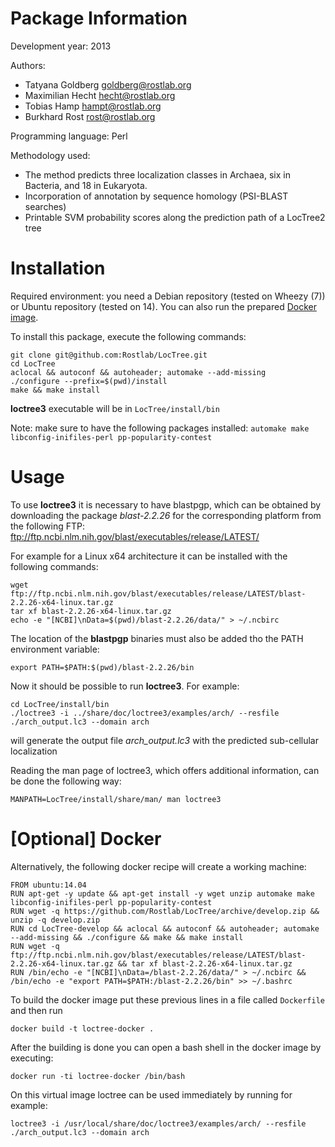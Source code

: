 # Package Information

Development year: 2013

Authors:
* Tatyana Goldberg <goldberg@rostlab.org>
* Maximilian Hecht <hecht@rostlab.org>
* Tobias Hamp <hampt@rostlab.org>
* Burkhard Rost <rost@rostlab.org>

Programming language: Perl

Methodology used:
* The method predicts three localization classes in Archaea, six in Bacteria, and 18 in Eukaryota.
* Incorporation of annotation by sequence homology (PSI-BLAST searches)
* Printable SVM probability scores along the prediction path of a LocTree2 tree

# Installation

Required environment: you need a Debian repository (tested on Wheezy (7)) or Ubuntu repository (tested on 14). You can also run the prepared [Docker image](#optional-docker).

To install this package, execute the following commands:
```shell
git clone git@github.com:Rostlab/LocTree.git
cd LocTree
aclocal && autoconf && autoheader; automake --add-missing
./configure --prefix=$(pwd)/install
make && make install
```
**loctree3** executable will be in `LocTree/install/bin`

Note: make sure to have the following packages installed: `automake make libconfig-inifiles-perl pp-popularity-contest`

# Usage

To use **loctree3** it is necessary to have blastpgp, which can be obtained by downloading the package *blast-2.2.26* for the corresponding platform from the following FTP: ftp://ftp.ncbi.nlm.nih.gov/blast/executables/release/LATEST/

For example for a Linux x64 architecture it can be installed with the following commands:
```
wget ftp://ftp.ncbi.nlm.nih.gov/blast/executables/release/LATEST/blast-2.2.26-x64-linux.tar.gz
tar xf blast-2.2.26-x64-linux.tar.gz
echo -e "[NCBI]\nData=$(pwd)/blast-2.2.26/data/" > ~/.ncbirc
```
The location of the **blastpgp** binaries must also be added tho the PATH environment variable:
```
export PATH=$PATH:$(pwd)/blast-2.2.26/bin
```
Now it should be possible to run **loctree3**. For example:
```
cd LocTree/install/bin
./loctree3 -i ../share/doc/loctree3/examples/arch/ --resfile ./arch_output.lc3 --domain arch
```
will generate the output file *arch_output.lc3* with the predicted sub-cellular localization

Reading the man page of loctree3, which offers additional information, can be done the following way:
```
MANPATH=LocTree/install/share/man/ man loctree3
```

# [Optional] Docker

Alternatively, the following docker recipe will create a working machine:

```
FROM ubuntu:14.04
RUN apt-get -y update && apt-get install -y wget unzip automake make libconfig-inifiles-perl pp-popularity-contest
RUN wget -q https://github.com/Rostlab/LocTree/archive/develop.zip && unzip -q develop.zip
RUN cd LocTree-develop && aclocal && autoconf && autoheader; automake --add-missing && ./configure && make && make install
RUN wget -q ftp://ftp.ncbi.nlm.nih.gov/blast/executables/release/LATEST/blast-2.2.26-x64-linux.tar.gz && tar xf blast-2.2.26-x64-linux.tar.gz
RUN /bin/echo -e "[NCBI]\nData=/blast-2.2.26/data/" > ~/.ncbirc && /bin/echo -e "export PATH=$PATH:/blast-2.2.26/bin" >> ~/.bashrc
```

To build the docker image put these previous lines in a file called `Dockerfile` and then run
```
docker build -t loctree-docker .
```
After the building is done you can open a bash shell in the docker image by executing:
```
docker run -ti loctree-docker /bin/bash
```
On this virtual image loctree can be used immediately by running for example:
```
loctree3 -i /usr/local/share/doc/loctree3/examples/arch/ --resfile ./arch_output.lc3 --domain arch
```
